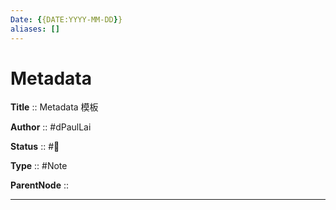 ```yaml
---
Date: {{DATE:YYYY-MM-DD}}
aliases: []
---
```


# Metadata

**Title** :: Metadata 模板

**Author** :: #dPaulLai

**Status** :: #🌱

**Type** :: #Note

**ParentNode** ::

---
